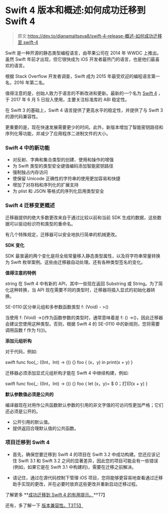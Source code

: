 # Swift 4 版本和概述:如何成功迁移到 Swift 4

> 原文:[https://dev.to/dianamaltseva8/swift-4-release-概述-如何成功迁移至 swift-4](https://dev.to/dianamaltseva8/swift-4-release--overview-how-to-successfully-migrate-to-swift-4)

Swift 是一种开源的静态类型编程语言，由苹果公司在 2014 年 WWDC 上推出。虽然 Swift 年前才出现，但它很快成为 iOS 开发者最热门的语言，也是他们最喜欢的语言。

根据 Stack Overflow 开发者调查，Swift 成为 2015 年最受欢迎的编程语言第一名，2016 年第二名。

值得注意的是，创始人致力于语言的不断改进和更新。最新的一个名为 [Swift 4](https://swift.org/blog/swift-4-0-release-process/) ，于 2017 年 6 月 5 日投入使用，主要关注标准库的 ABI 稳定性。

在 Swift 3 的基础上，Swift 4 语言提供了更高水平的稳定性，并提供了与 Swift 3 的源代码兼容性。

更重要的是，现在快速发展需要更少的时间。此外，新版本增加了智能密钥路径和序列化等功能，并减少了应用程序二进制文件的大小。

### Swift 4 中的新功能

*   对反射、字典和集合类型的创建、使用和操作的增强
*   为 Swift 类型的类型安全键值编码添加智能密钥路径
*   强制独占内存访问
*   使保留 Unicode 正确性的字符串的使用更加容易和快捷
*   增加了对存档和序列化的扩展支持
*   为 plist 和 JSON 等格式的序列化启用类型安全

### Swift 4 迁移变更概述

迁移器提供的绝大多数更改来自于通过比较以前和当前 SDK 生成的数据，这些数据可以驱动标识符和类型的重命名。

有几个特殊规定，迁移器可以安全地执行简单的机械更改。

**SDK 变化**

SDK 最普遍的两个变化是将全局常量移入静态类型属性，以及将字符串常量转换为 Swift 枚举案例。这些由迁移器自动处理。还有各种类型签名的变化。

**值得注意的特例**

string 在 Swift 4 中有新的 API，其中一些现在返回 Substring 或 String。为了简化这种转换，当 API 现在需要不同的类型时，迁移器将插入显式的初始化器转换。

SE-0110:区分单元组和多参数函数类型
f: (Void) - >()

当使用 f: (Void) ->()作为函数参数的类型时，通常意味着是 f: () ->()，因此迁移器会建议您使用这种类型。否则，根据 Swift 4 的 SE-0110 中的新规则，您将需要调用函数 f 作为 f(())。

**添加元组析构**

对于代码，例如:

swift func foo(_: ((Int，Int) -> ()) {} foo { (x，y) in print(x + y) }

迁移器必须添加显式元组析构才能在 Swift 4 中继续构建，例如:

swift func foo(_: ((Int，Int) -> ()) {} foo { let (x，y)= $ 0；打印(x + y) }

**默认参数值必须是公共的**

编译器现在对用作公共函数默认参数的引用的非文字值的可访问性更加严格；它们还必须是公开的。

*   公开引用的默认值。
*   提供返回合理默认值的公共函数。

### 项目迁移到 Swift 4

*   首先，确保您要迁移到 Swift 4 的项目在 Swift 3.2 中成功构建。您还应该记住 Swift 3.1 和 Swift 3.2 之间的显著差异，因此您的项目可能会有一些错误(例如，如果它是在 Swift 3.1 中构建的)，需要在迁移之前解决。

*   请记住，通过在源代码控制下管理 iOS 项目，您将能够更容易地查看通过迁移助手实现的更改，并在必要时放弃这些更改并重新启动迁移过程。

了解更多 **[成功迁移到 Swift 4 的有用提示。](https://smartym.pro/blog/swift-4-release-how-to-migrate-your-project-to-swift-4-programming-language/)**T7】

还有，多了解一下 [版本兼容性。T3T5】](https://developer.apple.com/library/content/documentation/Swift/Conceptual/Swift_Programming_Language/Compatibility.html)